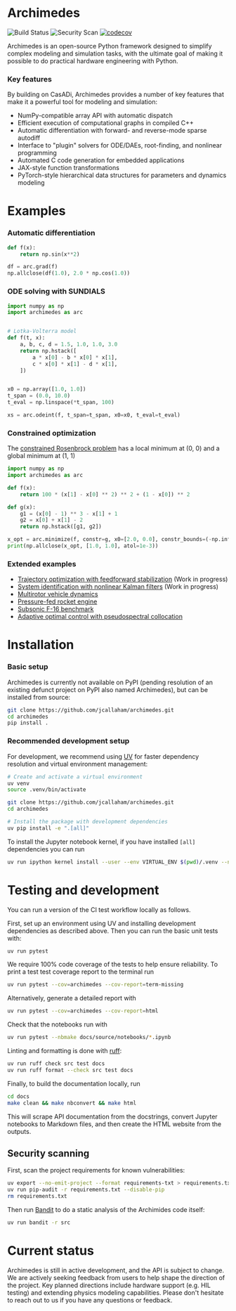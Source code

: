 # Archimedes

![Build Status](https://github.com/jcallaham/archimedes/actions/workflows/ci.yaml/badge.svg)
![Security Scan](https://github.com/jcallaham/archimedes/workflows/security.yaml/badge.svg)
[![codecov](https://codecov.io/gh/jcallaham/archimedes/graph/badge.svg?token=37QNTHS42R)](https://codecov.io/gh/jcallaham/archimedes)

Archimedes is an open-source Python framework designed to simplify complex modeling and simulation tasks, with the ultimate goal of making it possible to do practical hardware engineering with Python.

### Key features

By building on CasADi, Archimedes provides a number of key features that make it a powerful tool for modeling and simulation:

* NumPy-compatible array API with automatic dispatch
* Efficient execution of computational graphs in compiled C++
* Automatic differentiation with forward- and reverse-mode sparse autodiff
* Interface to "plugin" solvers for ODE/DAEs, root-finding, and nonlinear programming
* Automated C code generation for embedded applications
* JAX-style function transformations
* PyTorch-style hierarchical data structures for parameters and dynamics modeling


# Examples

### Automatic differentiation

```python
def f(x):
    return np.sin(x**2)

df = arc.grad(f)
np.allclose(df(1.0), 2.0 * np.cos(1.0))
```

### ODE solving with SUNDIALS

```python
import numpy as np
import archimedes as arc


# Lotka-Volterra model
def f(t, x):
    a, b, c, d = 1.5, 1.0, 1.0, 3.0
    return np.hstack([
        a * x[0] - b * x[0] * x[1],
        c * x[0] * x[1] - d * x[1],
    ])


x0 = np.array([1.0, 1.0])
t_span = (0.0, 10.0)
t_eval = np.linspace(*t_span, 100)

xs = arc.odeint(f, t_span=t_span, x0=x0, t_eval=t_eval)
```

### Constrained optimization

The [constrained Rosenbrock problem](https://en.wikipedia.org/wiki/Test_functions_for_optimization) has a local minimum at (0, 0) and a global minimum at (1, 1)

```python
import numpy as np
import archimedes as arc

def f(x):
    return 100 * (x[1] - x[0] ** 2) ** 2 + (1 - x[0]) ** 2

def g(x):
    g1 = (x[0] - 1) ** 3 - x[1] + 1
    g2 = x[0] + x[1] - 2
    return np.hstack([g1, g2])

x_opt = arc.minimize(f, constr=g, x0=[2.0, 0.0], constr_bounds=(-np.inf, 0))
print(np.allclose(x_opt, [1.0, 1.0], atol=1e-3))
```

### Extended examples

- [Trajectory optimization with feedforward stabilization](examples/cartpole/finite-horizon.ipynb) (Work in progress)
- [System identification with nonlinear Kalman filters](examples/cartpole/sysid.ipynb) (Work in progress)
- [Multirotor vehicle dynamics](examples/multirotor/quadrotor.ipynb)
- [Pressure-fed rocket engine](examples/draco/draco-model.ipynb)
- [Subsonic F-16 benchmark](examples/f16/f16_plant.py)
- [Adaptive optimal control with pseudospectral collocation](examples/coco/)


# Installation

### Basic setup

Archimedes is currently not available on PyPI (pending resolution of an existing defunct project on PyPI also named Archimedes), but can be installed from source:

```bash
git clone https://github.com/jcallaham/archimedes.git
cd archimedes
pip install .
```

### Recommended development setup

For development, we recommend using [UV](https://docs.astral.sh/uv/) for faster dependency resolution and virtual environment management:

```bash
# Create and activate a virtual environment 
uv venv
source .venv/bin/activate

git clone https://github.com/jcallaham/archimedes.git
cd archimedes

# Install the package with development dependencies
uv pip install -e ".[all]"
```

To install the Jupyter notebook kernel, if you have installed `[all]` dependencies you can run

```bash
uv run ipython kernel install --user --env VIRTUAL_ENV $(pwd)/.venv --name=archimedes
```

<!-- 

# Target demos

### Minimal

- [x] Accelerated ODE solves and optimization vs SciPy
- [x] C code generation for Arduino (IIR filter design in SciPy)
- [ ] Simulink-style block diagram?

### Basic

- [ ] Hybrid dynamics modeling (collisions)
- [ ] Modelica-style physical modeling (mass-spring-damper or RC circuit)
- [ ] Optimal control via direct collocation (CartPole swing-up)

### Advanced

- [ ] Indirect (Pontryagin) optimal control (orbit transfer)
- [x] Optimal control via pseudospectral collocation
- [x] Neural network training
- [ ] Embedded MPC/LQG deployment
- [ ] Rigid body mechanics and multibody systems (Featherstone algorithms?)
- [ ] UQ with polynomial chaos
- [ ] Parameter estimation
- [ ] 1D FEA models (structural, thermal, fluid, beam equations)
- [ ] Model reduction

### Future

- [ ] PDE systems with UFL + DOLFINx
- [ ] Reinforcement learning
- [ ] Requirements tracking

### Applications

- [ ] Rocket engine
- [ ] Battery model
- [ ] Quadrotor (multifidelity aero models)
- [ ] Walking robot (MuJoCo "humanoid")
- [ ] Manipulator robot (iiwa?)

-->


# Testing and development

You can run a version of the CI test workflow locally as follows.

First, set up an environment using UV and installing development dependencies as described above.
Then you can run the basic unit tests with:

```bash
uv run pytest
```

We require 100% code coverage of the tests to help ensure reliability.  To print a test test coverage report to the terminal run

```bash
uv run pytest --cov=archimedes --cov-report=term-missing
```

Alternatively, generate a detailed report with

```bash
uv run pytest --cov=archimedes --cov-report=html
```

Check that the notebooks run with

```bash
uv run pytest --nbmake docs/source/notebooks/*.ipynb
```

Linting and formatting is done with [ruff](https://docs.astral.sh/ruff/):

```bash
uv run ruff check src test docs
uv run ruff format --check src test docs
```

Finally, to build the documentation locally, run

```bash
cd docs
make clean && make nbconvert && make html
```

This will scrape API documentation from the docstrings, convert Jupyter notebooks to Markdown files, and then create the HTML website from the outputs.

## Security scanning

First, scan the project requirements for known vulnerabilities:

```bash
uv export --no-emit-project --format requirements-txt > requirements.txt
uv run pip-audit -r requirements.txt --disable-pip
rm requirements.txt
```

Then run [Bandit](https://bandit.readthedocs.io/) to do a static analysis of the Archimides code itself:

```bash
uv run bandit -r src
```


# Current status

Archimedes is still in active development, and the API is subject to change.  We are actively seeking feedback from users to help shape the direction of the project.  Key planned directions include hardware support (e.g. HIL testing) and extending physics modeling capabilities.  Please don't hesitate to reach out to us if you have any questions or feedback.
